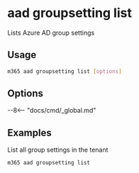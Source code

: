 # aad groupsetting list

Lists Azure AD group settings

## Usage

```sh
m365 aad groupsetting list [options]
```

## Options

--8<-- "docs/cmd/_global.md"

## Examples

List all group settings in the tenant

```sh
m365 aad groupsetting list
```